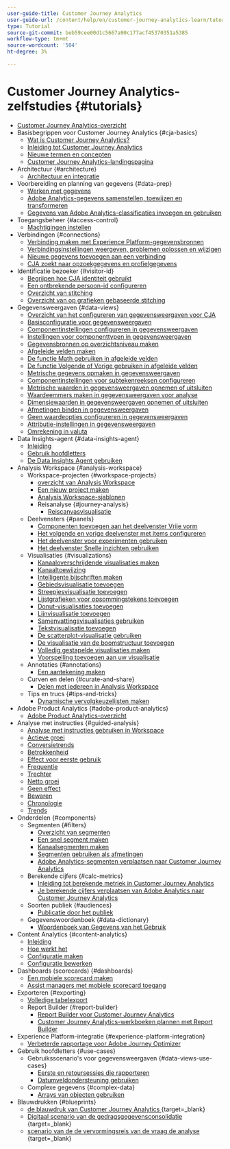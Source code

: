 ```yaml
---
user-guide-title: Customer Journey Analytics
user-guide-url: /content/help/en/customer-journey-analytics-learn/tutorials/overview.html
type: Tutorial
source-git-commit: beb59cee00d1c5667a90c177acf45370351a5385
workflow-type: tm+mt
source-wordcount: '504'
ht-degree: 3%

---
```



# Customer Journey Analytics-zelfstudies {#tutorials}

+ [Customer Journey Analytics-overzicht](overview.md)
+ Basisbegrippen voor Customer Journey Analytics {#cja-basics}
   + [Wat is Customer Journey Analytics?](cja-basics/what-is-customer-journey-analytics.md)
   + [Inleiding tot Customer Journey Analytics](cja-basics/understanding-customer-journey-analytics.md)
   + [Nieuwe termen en concepten](cja-basics/new-terms-and-concepts-in-cja.md)
   + [Customer Journey Analytics-landingspagina](cja-basics/customer-journey-analytics-landing-page.md)
+ Architectuur {#architecture}
   + [Architectuur en integratie](architecture/architecture-and-integrations-of-cja.md)
+ Voorbereiding en planning van gegevens {#data-prep}
   + [Werken met gegevens](data-prep/working-with-data-in-cja.md)
   + [Adobe Analytics-gegevens samenstellen, toewijzen en transformeren](data-prep/ingest-map-and-transform-adobe-analytics-data.md)
   + [Gegevens van Adobe Analytics-classificaties invoegen en gebruiken](data-prep/ingest-and-use-analytics-classifications.md)
+ Toegangsbeheer {#access-control}
   + [Machtigingen instellen](permissions/set-up-permissions.md)
+ Verbindingen {#connections}
   + [Verbinding maken met Experience Platform-gegevensbronnen](connections/connecting-customer-journey-analytics-to-data-sources-in-platform.md)
   + [Verbindingsinstellingen weergeven, problemen oplossen en wijzigen](connections/connections-details-experience-in-cja.md)
   + [Nieuwe gegevens toevoegen aan een verbinding](connections/add-past-data-to-an-existing-connection-in-cja.md)
   + [CJA zoekt naar opzoekgegevens en profielgegevens](connections/cja-lookup-data.md)
+ Identificatie bezoeker {#visitor-id}
   + [Begrijpen hoe CJA identiteit gebruikt](visitor-id/understanding-how-customer-journey-analytics-uses-identity.md)
   + [Een ontbrekende persoon-id configureren](visitor-id/configure-missing-person-id.md)
   + [Overzicht van stitching](visitor-id/overview-of-stitching.md)
   + [Overzicht van op grafieken gebaseerde stitching](visitor-id/graph-based-stitching-overview.md)
+ Gegevensweergaven {#data-views}
   + [Overzicht van het configureren van gegevensweergaven voor CJA](data-views/overview-of-configuring-data-views-for-cja.md)
   + [Basisconfiguratie voor gegevensweergaven](data-views/basic-configuration-for-data-views.md)
   + [Componentinstellingen configureren in gegevensweergaven](data-views/configuring-component-settings-in-data-views.md)
   + [Instellingen voor componenttypen in gegevensweergaven](data-views/component-type-settings-in-data-views.md)
   + [Gegevensbronnen op overzichtsniveau maken](data-views/create-summary-level-data-sources.md)
   + [Afgeleide velden maken](data-views/derived-fields-in-cja.md)
   + [De functie Math gebruiken in afgeleide velden](data-views/use-the-math-function-in-derived-fields.md)
   + [De functie Volgende of Vorige gebruiken in afgeleide velden](data-views/use-the-next-previous-function-in-derived-fields.md)
   + [Metrische gegevens opmaken in gegevensweergaven](data-views/formatting-metrics-in-data-views.md)
   + [Componentinstellingen voor subtekenreeksen configureren](data-views/configure-substring-component-settings.md)
   + [Metrische waarden in gegevensweergaven opnemen of uitsluiten](data-views/include-or-exclude-metric-values-in-data-views.md)
   + [Waardeemmers maken in gegevensweergaven voor analyse](data-views/creating-value-buckets-in-data-views-for-analysis.md)
   + [Dimensiewaarden in gegevensweergaven opnemen of uitsluiten](data-views/include-or-exclude-dimension-values-in-data-views.md)
   + [Afmetingen binden in gegevensweergaven](data-views/binding-dimensions-in-data-views.md)
   + [Geen waardeopties configureren in gegevensweergaven](data-views/configure-no-value-options-in-data-views.md)
   + [Attributie-instellingen in gegevensweergaven](data-views/attribution-settings-in-data-views.md)
   + [Omrekening in valuta](data-views/currency-conversion.md)
+ Data Insights-agent {#data-insights-agent}
   + [Inleiding](data-insights-agent/introduction-to-the-data-insights-agent.md)
   + [Gebruik hoofdletters](data-insights-agent/data-insights-agent-use-cases.md)
   + [De Data Insights Agent gebruiken](data-insights-agent/use-the-data-insights-agent.md)
+ Analysis Workspace {#analysis-workspace}
   + Workspace-projecten {#workspace-projects}
      + [ overzicht van Analysis Workspace ](analysis-workspace/workspace-projects/analysis-workspace-overview.md)
      + [Een nieuw project maken](analysis-workspace/workspace-projects/build-a-new-project.md)
      + [Analysis Workspace-sjablonen](analysis-workspace/workspace-projects/analysis-workspace-templates.md)
      + Reisanalyse {#journey-analysis}
         + [Reiscanvasvisualisatie](analysis-workspace/workspace-projects/journey-analysis/journey-canvas-viz.md)
   + Deelvensters {#panels}
      + [Componenten toevoegen aan het deelvenster Vrije vorm](analysis-workspace/panels/add-components-to-the-freeform-panel.md)
      + [Het volgende en vorige deelvenster met items configureren](analysis-workspace/panels/configure-next-previous-item-panel.md)
      + [Het deelvenster voor experimenten gebruiken](analysis-workspace/panels/use-the-experimentation-panel.md)
      + [Het deelvenster Snelle inzichten gebruiken](analysis-workspace/panels/use-the-quick-insights-panel.md)
   + Visualisaties {#visualizations}
      + [Kanaaloverschrijdende visualisaties maken](analysis-workspace/visualizations/creating-cross-channel-visualizations-in-customer-journey-analytics.md)
      + [Kanaaltoewijzing](analysis-workspace/visualizations/cross-channel-attribution-in-customer-journey-analytics.md)
      + [Intelligente bijschriften maken](analysis-workspace/visualizations/intelligent-captions.md)
      + [Gebiedsvisualisatie toevoegen](analysis-workspace/visualizations/add-area-visualizations.md)
      + [Streepjesvisualisatie toevoegen](analysis-workspace/visualizations/add-bar-visualizations.md)
      + [Lijstgrafieken voor opsommingstekens toevoegen](analysis-workspace/visualizations/add-bullet-graph-visualizations.md)
      + [Donut-visualisaties toevoegen](analysis-workspace/visualizations/add-donut-visualizations.md)
      + [Lijnvisualisatie toevoegen](analysis-workspace/visualizations/add-line-visualizations.md)
      + [Samenvattingsvisualisaties gebruiken](analysis-workspace/visualizations/use-summary-visualizations.md)
      + [Tekstvisualisatie toevoegen](analysis-workspace/visualizations/add-text-visualizations.md)
      + [De scatterplot-visualisatie gebruiken](analysis-workspace/visualizations/use-scatterplot-visualizations.md)
      + [De visualisatie van de boomstructuur toevoegen](analysis-workspace/visualizations/add-treemap-visualizations.md)
      + [Volledig gestapelde visualisaties maken](analysis-workspace/visualizations/create-stacked-visualizations.md)
      + [Voorspelling toevoegen aan uw visualisatie](analysis-workspace/visualizations/forecasting.md)
   + Annotaties {#annotations}
      + [Een aantekening maken](analysis-workspace/annotations/create-an-annotation.md)
   + Curven en delen {#curate-and-share}
      + [Delen met iedereen in Analysis Workspace](analysis-workspace/curate-and-share/share-with-anyone-in-analysis-workspace.md)
   + Tips en trucs {#tips-and-tricks}
      + [Dynamische vervolgkeuzelijsten maken](analysis-workspace/tips-and-tricks/dynamic-drop-downs.md)
+ Adobe Product Analytics {#adobe-product-analytics}
   + [Adobe Product Analytics-overzicht](adobe-product-analytics/adobe-product-analytics-overview.md)
+ Analyse met instructies {#guided-analysis}
   + [Analyse met instructies gebruiken in Workspace](guided-analysis/guided-analysis-in-workspace.md)
   + [Actieve groei](guided-analysis/active-growth.md)
   + [Conversietrends](guided-analysis/conversion-trends.md)
   + [Betrokkenheid](guided-analysis/engagement.md)
   + [Effect voor eerste gebruik](guided-analysis/first-use-impact.md)
   + [Frequentie](guided-analysis/frequency.md)
   + [ Trechter ](guided-analysis/funnel.md)
   + [ Netto groei ](guided-analysis/net-growth.md)
   + [Geen effect](guided-analysis/release-impact.md)
   + [Bewaren](guided-analysis/retention.md)
   + [ Chronologie ](guided-analysis/timeline.md)
   + [Trends](guided-analysis/trends.md)
+ Onderdelen {#components}
   + Segmenten {#filters}
      + [Overzicht van segmenten](components/filters/introduction-to-filters-in-cja.md)
      + [Een snel segment maken](components/filters/create-a-quick-filter.md)
      + [Kanaalsegmenten maken](components/filters/creating-cross-channel-filters-in-customer-journey-analytics.md)
      + [Segmenten gebruiken als afmetingen](components/filters/use-filters-as-dimensions.md)
      + [Adobe Analytics-segmenten verplaatsen naar Customer Journey Analytics](components/filters/moving-adobe-analytics-segments-to-customer-journey-analytics.md)
   + Berekende cijfers {#calc-metrics}
      + [Inleiding tot berekende metriek in Customer Journey Analytics](components/calc-metrics/introduction-to-calculated-metrics-in-customer-journey-analytics.md)
      + [Je berekende cijfers verplaatsen van Adobe Analytics naar Customer Journey Analytics](components/calc-metrics/moving-your-calculated-metrics-from-adobe-analytics-to-customer-journey-analytics.md)
   + Soorten publiek {#audiences}
      + [Publicatie door het publiek](components/audiences/audience-publishing-for-cja.md)
   + Gegevenswoordenboek {#data-dictionary}
      + [ Woordenboek van Gegevens van het Gebruik ](components/data-dictionary/use-data-dictionary.md)
+ Content Analytics {#content-analytics}
   + [Inleiding](content-analytics/introduction-to-content-analytics.md)
   + [Hoe werkt het](content-analytics/how-it-works.md)
   + [Configuratie maken](content-analytics/create-configuration.md)
   + [Configuratie bewerken](content-analytics/edit-configuration.md)
+ Dashboards (scorecards) {#dashboards}
   + [Een mobiele scorecard maken](dashboards/create-a-mobile-scorecard.md)
   + [Assist managers met mobiele scorecard toegang](dashboards/assist-executives-to-access-mobile-scorecards.md)
+ Exporteren {#exporting}
   + [Volledige tabelexport](exporting/full-table-export.md)
   + Report Builder {#report-builder}
      + [Report Builder voor Customer Journey Analytics](exporting/report-builder/report-builder-for-customer-journey-analytics.md)
      + [Customer Journey Analytics-werkboeken plannen met Report Builder](exporting/report-builder/schedule-cja-workbooks-using-report-builder.md)
+ Experience Platform-integratie {#experience-platform-integration}
   + [Verbeterde rapportage voor Adobe Journey Optimizer](experience-platform-integration/enhanced-reporting-for-adobe-journey-optimizer.md)
+ Gebruik hoofdletters {#use-cases}
   + Gebruiksscenario&#39;s voor gegevensweergaven {#data-views-use-cases}
      + [Eerste en retoursessies die rapporteren](use-cases/data-views-use-cases/first-time-and-returning-sessions.md)
      + [Datumveldondersteuning gebruiken](use-cases/data-views-use-cases/leverage-date-field-support.md)
   + Complexe gegevens {#complex-data}
      + [Arrays van objecten gebruiken](use-cases/complex-data/object-arrays-in-cja.md)
+ Blauwdrukken {#blueprints}
   + [ de blauwdruk van Customer Journey Analytics ](https://experienceleague.adobe.com/en/docs/blueprints-learn/architecture/customer-journey-analytics/overview){target=_blank}
   + [ Digitaal scenario van de gedragsgegevensconsolidatie ](https://experienceleague.adobe.com/en/docs/analytics-platform/using/cja-usecases/cross-channel/cross-channel){target=_blank}
   + [ scenario van de de vervormingsreis van de vraag de analyse ](https://experienceleague.adobe.com/en/docs/analytics-platform/using/cja-usecases/cross-channel/call-center){target=_blank}
